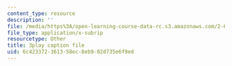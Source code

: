 ```yaml
---
content_type: resource
description: ''
file: /media/https%3A/open-learning-course-data-rc.s3.amazonaws.com/2-627-fundamentals-of-photovoltaics-fall-2013/6c423372361358ec8eb902d735e6f9ed_hewgCK5oZAo.srt
file_type: application/x-subrip
resourcetype: Other
title: 3play caption file
uid: 6c423372-3613-58ec-8eb9-02d735e6f9ed
---
```


